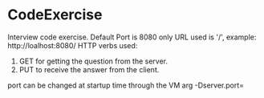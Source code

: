 # CodeExercise
Interview code exercise.
Default Port is 8080
only URL used is '/', example: http://loalhost:8080/
HTTP verbs used: 
1) GET for getting the question from the server.
2) PUT  to receive the answer from the client.

port can be changed at startup time through the VM arg
-Dserver.port=
